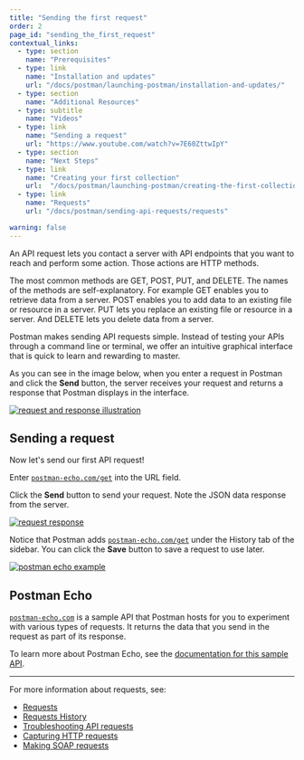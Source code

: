 ```yaml
---
title: "Sending the first request"
order: 2
page_id: "sending_the_first_request"
contextual_links:
  - type: section
    name: "Prerequisites"
  - type: link
    name: "Installation and updates"
    url: "/docs/postman/launching-postman/installation-and-updates/"
  - type: section
    name: "Additional Resources"
  - type: subtitle
    name: "Videos"
  - type: link
    name: "Sending a request"
    url: "https://www.youtube.com/watch?v=7E60ZttwIpY"
  - type: section
    name: "Next Steps"
  - type: link
    name: "Creating your first collection"
    url:  "/docs/postman/launching-postman/creating-the-first-collection/"
  - type: link
    name: "Requests"
    url: "/docs/postman/sending-api-requests/requests"

warning: false
---
```


An API request lets you contact a server with API endpoints that you want to reach and perform some action. Those actions are HTTP methods.

The most common methods are GET, POST, PUT, and DELETE. The names of the methods are self-explanatory. For example GET enables you to retrieve data from a server. POST enables you to add data to an existing file or resource in a server. PUT lets you replace an existing file or resource in a server. And DELETE lets you delete data from a server.

Postman makes sending API requests simple. Instead of testing your APIs through a command line or terminal, we offer an intuitive graphical interface that is quick to learn and rewarding to master.

As you can see in the image below, when you enter a request in Postman and click the **Send** button, the server receives your request and returns a response that Postman displays in the interface.

[![request and response illustration](https://assets.postman.com/postman-docs/anatomy-of-a-request.png)](https://assets.postman.com/postman-docs/anatomy-of-a-request.png)

## Sending a request

Now let's send our first API request!

Enter [`postman-echo.com/get`](https://docs.postman-echo.com/#078883ea-ac9e-842e-8f41-784b59a33722) into the URL field.

Click the **Send** button to send your request.  Note the JSON data response from the server.

[![request response](https://assets.postman.com/postman-docs/Request-repsonse.png)](https://assets.postman.com/postman-docs/Request-repsonse.png)

Notice that Postman adds [`postman-echo.com/get`](https://docs.postman-echo.com/#078883ea-ac9e-842e-8f41-784b59a33722) under the History tab of the sidebar. You can click the **Save** button to save a request to use later.

[![postman echo example](https://assets.postman.com/postman-docs/SaveRequest.png)](https://assets.postman.com/postman-docs/SaveRequest.png)

## Postman Echo

[`postman-echo.com`](https://docs.postman-echo.com/) is a sample API that Postman hosts for you to experiment with various types of requests. It returns the data that you send in the request as part of its response.

To learn more about Postman Echo, see the [documentation for this sample API](https://docs.postman-echo.com/).

---
For more information about requests, see:

* [Requests](/docs/postman/sending-api-requests/requests/)
* [Requests History](/docs/postman/sending-api-requests/history/)
* [Troubleshooting API requests](/docs/postman/sending-api-requests/troubleshooting-api-requests/)
* [Capturing HTTP requests](/docs/postman/sending-api-requests/capturing-http-requests/)
* [Making SOAP requests](/docs/postman/sending-api-requests/making-soap-requests/)

